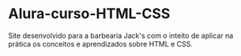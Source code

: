 # Alura-curso-HTML-CSS
 Site desenvolvido para a barbearia Jack's com o inteíto de aplicar na prática os conceitos e aprendizados sobre HTML e CSS.
